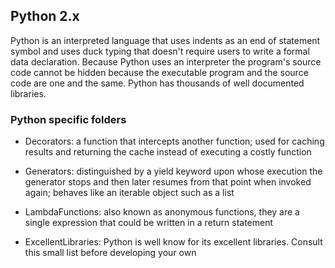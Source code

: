 ## Python 2.x

Python is an interpreted language that uses indents as an end of statement symbol and uses duck typing that
doesn't require users to write a formal data declaration. Because Python uses an interpreter the program's
source code cannot be hidden because the executable program and the source code are one and the same. Python
has thousands of well documented libraries.

### Python specific folders

- Decorators: a function that intercepts another function; used for caching results and returning the cache
instead of executing a costly function

- Generators: distinguished by a yield keyword upon whose execution the generator stops and then later resumes
from that point when invoked again; behaves like an iterable object such as a list

- LambdaFunctions: also known as anonymous functions, they are a single expression that could be written in a
return statement

- ExcellentLibraries: Python is well know for its excellent libraries. Consult this small list before developing your own
